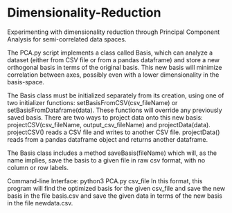 # Dimensionality-Reduction
Experimenting with dimensionality reduction through Principal Component Analysis for semi-correlated data spaces.

The PCA.py script implements a class called Basis, which can analyze a dataset (either from CSV file or from a pandas dataframe) and store a new orthogonal basis in terms of the original basis.
This new basis will minimize correlation between axes, possibly even with a lower dimensionality in the basis-space.

The Basis class must be initialized separately from its creation, using one of two initializer functions: setBasisFromCSV(csv_fileName) or setBasisFromDataframe(data). These functions will override any previously saved basis.
There are two ways to project data onto this new basis: projectCSV(csv_fileName, output_csv_fileName) and projectData(data). projectCSV() reads a CSV file and writes to another CSV file. projectData() reads from a pandas dataframe object and returns another dataframe.

The Basis class includes a method saveBasis(fileName) which will, as the name implies, save the basis to a given file in raw csv format, with no column or row labels.

Command-line Interface: python3 PCA.py csv_file
In this format, this program will find the optimized basis for the given csv_file and save the new basis in the file basis.csv and save the given data in terms of the new basis in the file newdata.csv.